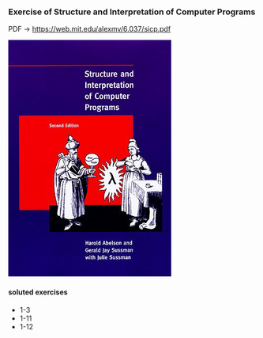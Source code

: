 ### Exercise of Structure and Interpretation of Computer Programs

PDF -> https://web.mit.edu/alexmv/6.037/sicp.pdf

![top-page](https://github.com/qqprosperodd/land_of_lisp/blob/images/SICP_cover.jpg)

#### soluted exercises

- 1-3
- 1-11
- 1-12
